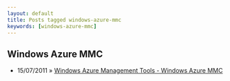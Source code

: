 ```yaml
---
layout: default
title: Posts tagged windows-azure-mmc
keywords: [windows-azure-mmc]
---
```

<h2 class="category">Windows Azure MMC</h2>
<ul class="posts">
<li>
<p>
<span class="date">15/07/2011</span> &raquo; 
<a href="/blog/windows-azure-management-tools-windows-azure-mmc">Windows Azure Management Tools - Windows Azure MMC</a>
</p>
</li> 
</ul>
